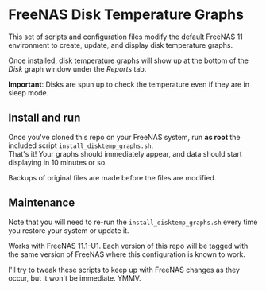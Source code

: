 # FreeNAS Disk Temperature Graphs

This set of scripts and configuration files modify the
default FreeNAS 11 environment to create, update, and 
display disk temperature graphs.

Once installed, disk temperature graphs will show up 
at the bottom of the *Disk* graph window under the 
*Reports* tab.

**Important**:  Disks are spun up to check the
temperature even if they are in sleep mode.

## Install and run

Once you've cloned this repo on your FreeNAS system,
run **as root** the included script `install_disktemp_graphs.sh`.  
That's it!  Your graphs should immediately appear, 
and data should start displaying in 10 minutes or so.

Backups of original files are made before the files are
modified.

## Maintenance

Note that you will need to re-run the `install_disktemp_graphs.sh`
every time you restore your system or update it.

Works with FreeNAS 11.1-U1.  Each version of this repo will be tagged
with the same version of FreeNAS where this configuration is known to 
work.

I'll try to tweak these scripts to keep up with FreeNAS changes as 
they occur, but it won't be immediate.  YMMV.
